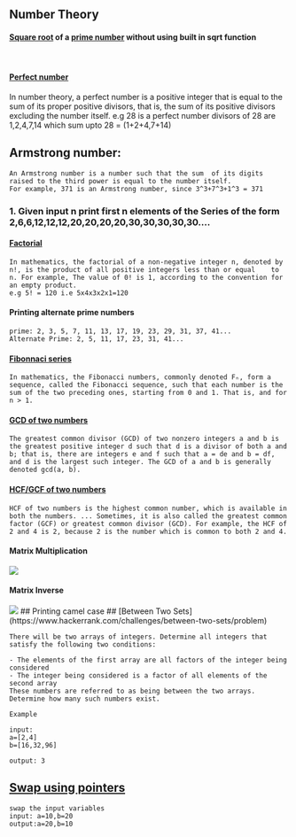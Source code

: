 ## Number Theory

#### [Square root](https://en.wikipedia.org/wiki/Square_root) of a [prime number](https://en.wikipedia.org/wiki/Prime_number) without using built in sqrt function

<br>

#### [Perfect number](https://en.wikipedia.org/wiki/Perfect_number)

In number theory, a perfect number is a positive integer that is equal to the sum of its proper positive divisors, that is, the sum of its positive divisors excluding the number itself.
e.g 28 is a perfect number divisors of 28 are 1,2,4,7,14 which sum upto 28 = (1+2+4,7+14)

## Armstrong number:

```
An Armstrong number is a number such that the sum  of its digits raised to the third power is equal to the number itself.
For example, 371 is an Armstrong number, since 3^3+7^3+1^3 = 371
```

### 1. Given input n print first n elements of the Series of the form 2,6,6,12,12,12,20,20,20,20,30,30,30,30,30....


#### [Factorial](https://en.wikipedia.org/wiki/Factorial)

```
In mathematics, the factorial of a non-negative integer n, denoted by n!, is the product of all positive integers less than or equal    to n. For example, The value of 0! is 1, according to the convention for an empty product.
e.g 5! = 120 i.e 5x4x3x2x1=120
```

#### Printing alternate prime numbers
```
prime: 2, 3, 5, 7, 11, 13, 17, 19, 23, 29, 31, 37, 41...
Alternate Prime: 2, 5, 11, 17, 23, 31, 41...
```

#### [Fibonnaci series](https://en.wikipedia.org/wiki/Fibonacci_number)

```
In mathematics, the Fibonacci numbers, commonly denoted Fₙ, form a sequence, called the Fibonacci sequence, such that each number is the sum of the two preceding ones, starting from 0 and 1. That is, and for n > 1.
```

#### [GCD of two numbers](https://en.wikipedia.org/wiki/Greatest_common_divisor)

```
The greatest common divisor (GCD) of two nonzero integers a and b is the greatest positive integer d such that d is a divisor of both a and b; that is, there are integers e and f such that a = de and b = df, and d is the largest such integer. The GCD of a and b is generally denoted gcd(a, b).
```

#### [HCF/GCF of two numbers](https://www.smartick.com/blog/math/learning-resources/greatest-common-factor-gcf/)

```
HCF of two numbers is the highest common number, which is available in both the numbers. ... Sometimes, it is also called the greatest common factor (GCF) or greatest common divisor (GCD). For example, the HCF of 2 and 4 is 2, because 2 is the number which is common to both 2 and 4.
```

#### Matrix Multiplication
<img src="https://www.mathsisfun.com/algebra/images/matrix-multiply-c.svg">

#### Matrix Inverse
<img src="https://www.mathsisfun.com/algebra/images/matrix-inverse-2x2.svg">
## Printing camel case
## [Between Two Sets](https://www.hackerrank.com/challenges/between-two-sets/problem)

```
There will be two arrays of integers. Determine all integers that satisfy the following two conditions:

- The elements of the first array are all factors of the integer being considered
- The integer being considered is a factor of all elements of the second array
These numbers are referred to as being between the two arrays. Determine how many such numbers exist.

Example

input:
a=[2,4]
b=[16,32,96]

output: 3
```

## [Swap using pointers](https://github.com/saurabh47/Popular_Coding_Questions_Solution/blob/master/swapping/swap.c)

```
swap the input variables
input: a=10,b=20
output:a=20,b=10
```
